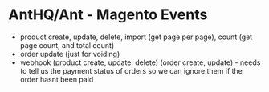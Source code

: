 # AntHQ/Ant - Magento Events

  - product create, update, delete, import (get page per page), count (get page count, and total count)
  - order update (just for voiding)
  - webhook (product create, update, delete) (order create, update) - needs to tell us the payment status of orders so we can ignore them if the order hasnt been paid

  